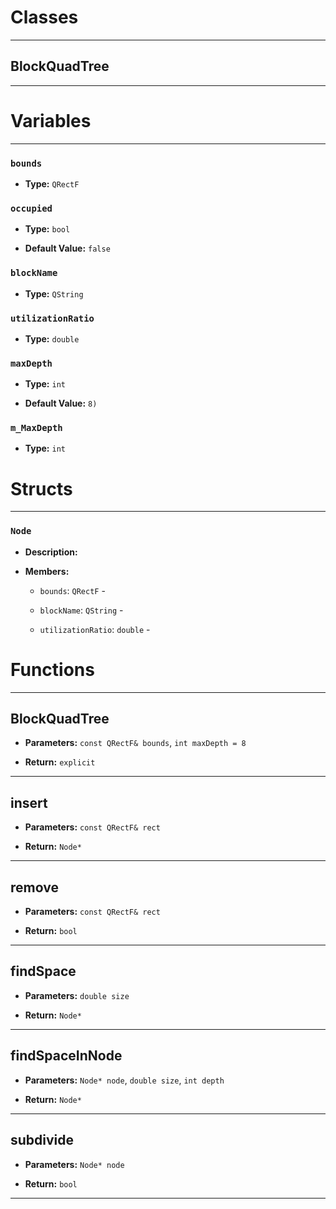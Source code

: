 # Classes
---

## BlockQuadTree
---




# Variables
---

### `bounds`

- **Type:** `QRectF`



### `occupied`

- **Type:** `bool`

- **Default Value:** `false`



### `blockName`

- **Type:** `QString`



### `utilizationRatio`

- **Type:** `double`



### `maxDepth`

- **Type:** `int`

- **Default Value:** `8)`



### `m_MaxDepth`

- **Type:** `int`




# Structs
---

### `Node`

- **Description:** 

- **Members:**

  - `bounds`: `QRectF` - 

  - `blockName`: `QString` - 

  - `utilizationRatio`: `double` - 




# Functions
---

## BlockQuadTree



- **Parameters:** `const QRectF& bounds`, `int maxDepth = 8`

- **Return:** `explicit`

---

## insert



- **Parameters:** `const QRectF& rect`

- **Return:** `Node*`

---

## remove



- **Parameters:** `const QRectF& rect`

- **Return:** `bool`

---

## findSpace



- **Parameters:** `double size`

- **Return:** `Node*`

---

## findSpaceInNode



- **Parameters:** `Node* node`, `double size`, `int depth`

- **Return:** `Node*`

---

## subdivide



- **Parameters:** `Node* node`

- **Return:** `bool`

---
